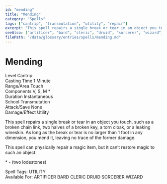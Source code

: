 ```yaml
---
id: "mending"
title: "Mending"
category: "Spells"
tags: ["cantrip", "transmutation", "utility", "repair"]
excerpt: "This spell repairs a single break or tear in an object you touch, leaving no trace of the former damage."
seeAlso: ["artificer", "bard", "cleric", "druid", "sorcerer", "wizard"]
filePath: "/data/glossary/entries/spells/mending.md"
---
```

<div class="spell-card">
  <div class="spell-card-header">
    <h1 class="spell-card-title">Mending</h1>
  </div>
  <div class="spell-card-divider"></div>
  <div class="spell-card-stats-grid">
    <div class="spell-card-stat">
      <span class="spell-card-stat-label">Level</span>
      <span class="spell-card-stat-value">Cantrip</span>
    </div>
    <div class="spell-card-stat">
      <span class="spell-card-stat-label">Casting Time</span>
      <span class="spell-card-stat-value">1 Minute</span>
    </div>
    <div class="spell-card-stat">
      <span class="spell-card-stat-label">Range/Area</span>
      <span class="spell-card-stat-value">Touch</span>
    </div>
    <div class="spell-card-stat">
      <span class="spell-card-stat-label">Components</span>
      <span class="spell-card-stat-value">V, S, M *</span>
    </div>
    <div class="spell-card-stat">
      <span class="spell-card-stat-label">Duration</span>
      <span class="spell-card-stat-value">Instantaneous</span>
    </div>
    <div class="spell-card-stat">
      <span class="spell-card-stat-label">School</span>
      <span class="spell-card-stat-value">Transmutation</span>
    </div>
    <div class="spell-card-stat">
      <span class="spell-card-stat-label">Attack/Save</span>
      <span class="spell-card-stat-value">None</span>
    </div>
    <div class="spell-card-stat">
      <span class="spell-card-stat-label">Damage/Effect</span>
      <span class="spell-card-stat-value">Utility</span>
    </div>
  </div>
  <div class="spell-card-divider"></div>
  <p class="spell-card-description">
    This spell repairs a single break or tear in an object you touch, such as a broken chain link, two halves of a broken key, a torn cloak, or a leaking wineskin. As long as the break or tear is no larger than 1 foot in any dimension, you mend it, leaving no trace of the former damage.
  </p>
  <p class="spell-card-description">
    This spell can physically repair a magic item, but it can’t restore magic to such an object.
  </p>
  <p class="spell-card-material-note">
    * - (two lodestones)
  </p>
  <div class="spell-card-tags-section">
    <span class="spell-card-tags-label">Spell Tags:</span>
    <span class="spell-card-tag">UTILITY</span>
  </div>
  <div class="spell-card-tags-section">
    <span class="spell-card-tags-label">Available For:</span>
    <span class="spell-card-tag">ARTIFICER</span>
    <span class="spell-card-tag">BARD</span>
    <span class="spell-card-tag">CLERIC</span>
    <span class="spell-card-tag">DRUID</span>
    <span class="spell-card-tag">SORCERER</span>
    <span class="spell-card-tag">WIZARD</span>
  </div>
</div>
